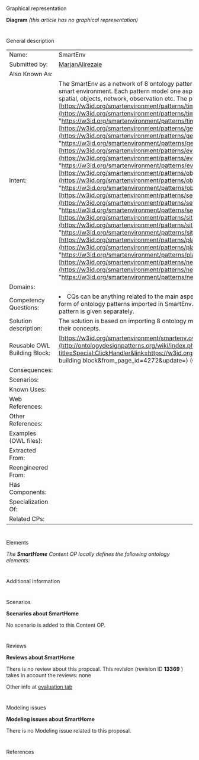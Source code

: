 # 

 Graphical representation



__Diagram__ 
_(this article has no graphical representation)_ 




# 

 General description




|  |  |
| --- | --- |
|  Name:  |  SmartEnv  |
|  Submitted by:  | [MarjanAlirezaie](../User/MarjanAlirezaie.md "User:MarjanAlirezaie")  |
|  Also Known As:  |  |
|  Intent:  |  The SmartEnv as a network of 8 ontology patterns relies on the SSN ontology and represents a smart environment. Each pattern model one aspect of such environments including temporal, spatial, objects, network, observation etc. The patterns are: [https://w3id.org/smartenvironment/patterns/time.owl](https://w3id.org/smartenvironment/patterns/time.owl "https://w3id.org/smartenvironment/patterns/time.owl") [https://w3id.org/smartenvironment/patterns/geometry.owl](https://w3id.org/smartenvironment/patterns/geometry.owl "https://w3id.org/smartenvironment/patterns/geometry.owl") [https://w3id.org/smartenvironment/patterns/event.owl](https://w3id.org/smartenvironment/patterns/event.owl "https://w3id.org/smartenvironment/patterns/event.owl") [https://w3id.org/smartenvironment/patterns/object.owl](https://w3id.org/smartenvironment/patterns/object.owl "https://w3id.org/smartenvironment/patterns/object.owl") [https://w3id.org/smartenvironment/patterns/sensing.owl](https://w3id.org/smartenvironment/patterns/sensing.owl "https://w3id.org/smartenvironment/patterns/sensing.owl") [https://w3id.org/smartenvironment/patterns/situation.owl](https://w3id.org/smartenvironment/patterns/situation.owl "https://w3id.org/smartenvironment/patterns/situation.owl") [https://w3id.org/smartenvironment/patterns/place.owl](https://w3id.org/smartenvironment/patterns/place.owl "https://w3id.org/smartenvironment/patterns/place.owl") [https://w3id.org/smartenvironment/patterns/network.owl](https://w3id.org/smartenvironment/patterns/network.owl "https://w3id.org/smartenvironment/patterns/network.owl")  |
|  Domains:  |  |
|  Competency Questions:  | <li>       CQs can be anything related to the main aspects of a smart environment represented in the form of ontology patterns imported in SmartEnv. The competency questions related to each pattern is given separately.      </li> |
|  Solution description:  |  The solution is based on importing 8 ontology modules and link them together via specializing their concepts.  |
|  Reusable OWL Building Block:  | [https://w3id.org/smartenvironment/smartenv.owl](http://ontologydesignpatterns.org/wiki/index.php?title=Special:ClickHandler&link=https://w3id.org/smartenvironment/smartenv.owl&message=OWL building block&from_page_id=4272&update=)  (0)  |
|  Consequences:  |  |
|  Scenarios:  |  |
|  Known Uses:  |  |
|  Web References:  |  |
|  Other References:  |  |
|  Examples (OWL files):  |  |
|  Extracted From:  |  |
|  Reengineered From:  |  |
|  Has Components:  |  |
|  Specialization Of:  |  |
|  Related CPs:  |  |



  





# 

 Elements



_The
 __SmartHome__ 
 Content OP locally defines the following ontology elements:_ 




# 

 Additional information



# 

 Scenarios




__Scenarios about SmartHome__ 


 No scenario is added to this Content OP.
 




# 

 Reviews




__Reviews about SmartHome__ 


 There is no review about this proposal.
This revision (revision ID
 __13369__ 
 ) takes in account the reviews: none
 



 Other info at
 [evaluation tab](http://ontologydesignpatterns.org/wiki/index.php?title=Submissions:SmartHome&action=evaluation "http://ontologydesignpatterns.org/wiki/index.php?title=Submissions:SmartHome&action=evaluation") 





  





# 

 Modeling issues




__Modeling issues about SmartHome__ 


 There is no Modeling issue related to this proposal.
 




  





# 

 References